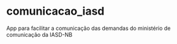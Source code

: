 # comunicacao_iasd
App para facilitar a comunicação das demandas do ministério de comunicação da IASD-NB
